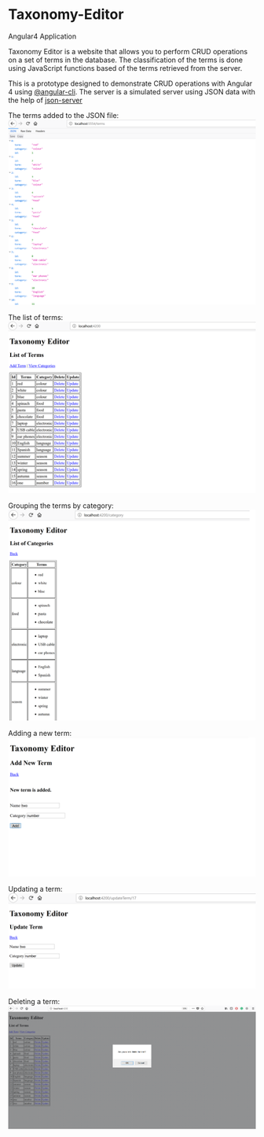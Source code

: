 # Taxonomy-Editor
Angular4 Application

Taxonomy Editor is a website that allows you to perform CRUD operations on a set of terms in the database.
The classification of the terms is done using JavaScript functions based of the terms retrieved from the server.

This is a prototype designed to demonstrate CRUD operations with Angular 4 using [@angular-cli](https://www.npmjs.com/package/@angular/cli). The server is a simulated server using JSON data with the help of [json-server](https://www.npmjs.com/package/json-server)


The terms added to the JSON file:
![JSON file](https://github.com/aranta-rokade/Taxonomy-Editor/blob/master/screenshots/json.png)


The list of terms:
![list-terms](https://github.com/aranta-rokade/Taxonomy-Editor/blob/master/screenshots/list-terms.png)


Grouping the terms by category:
![list-categories](https://github.com/aranta-rokade/Taxonomy-Editor/blob/master/screenshots/list-categories.png)


Adding a new term:
![add-term](https://github.com/aranta-rokade/Taxonomy-Editor/blob/master/screenshots/add-term.png)


Updating a term:
![update-term](https://github.com/aranta-rokade/Taxonomy-Editor/blob/master/screenshots/update-term.png)


Deleting a term:
![delete-term](https://github.com/aranta-rokade/Taxonomy-Editor/blob/master/screenshots/delete-term.png)


